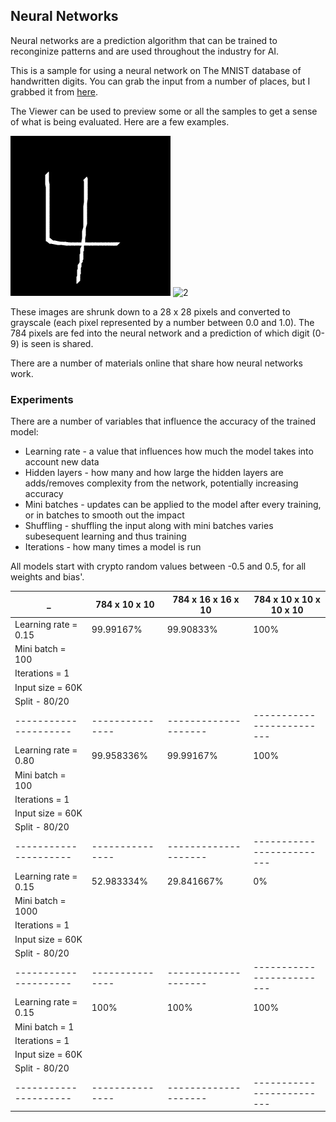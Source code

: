 ## Neural Networks
Neural networks are a prediction algorithm that can be trained to reconginize patterns and are used throughout the industry for AI.

This is a sample for using a neural network on The MNIST database of handwritten digits.  You can grab the input from a number of places, but I grabbed it from [here](http://yann.lecun.com/exdb/mnist/).

The Viewer can be used to preview some or all the samples to get a sense of what is being evaluated. Here are a few examples.

![4](https://github.com/speedyjeff/Reinforcement/blob/master/Digits/media/4.png) ![2](https://github.com/speedyjeff/shootmup/blob/master/Reinforcement/blob/master/Digits/media/4.png)

These images are shrunk down to a 28 x 28 pixels and converted to grayscale (each pixel represented by a number between 0.0 and 1.0).  The 784 pixels are fed into the neural network and a prediction of which digit (0-9) is seen is shared.

There are a number of materials online that share how neural networks work.

### Experiments
There are a number of variables that influence the accuracy of the trained model:
 * Learning rate - a value that influences how much the model takes into account new data
 * Hidden layers - how many and how large the hidden layers are adds/removes complexity from the network, potentially increasing accuracy
 * Mini batches - updates can be applied to the model after every training, or in batches to smooth out the impact
 * Shuffling - shuffling the input along with mini batches varies subesequent learning and thus training
 * Iterations - how many times a model is run

All models start with crypto random values between -0.5 and 0.5, for all weights and bias'.



_                    | 784 x 10 x 10 | 784 x 16 x 16 x 10 | 784 x 10 x 10 x 10 x 10 |
---------------------|---------------|--------------------|-------------------------|
Learning rate = 0.15 | 99.99167%     | 99.90833%          | 100%                    |
Mini batch = 100     | | | |
Iterations = 1       | | | |
Input size = 60K     | | | |
Split - 80/20        | | | |
---------------------|---------------|--------------------|-------------------------|
Learning rate = 0.80 | 99.958336%    | 99.99167%          | 100%                    |
Mini batch = 100     | | | |
Iterations = 1       | | | |
Input size = 60K     | | | |
Split - 80/20        | | | |
---------------------|---------------|--------------------|-------------------------|
Learning rate = 0.15 | 52.983334%    | 29.841667%         | 0%                      |
Mini batch = 1000    | | | |
Iterations = 1       | | | |
Input size = 60K     | | | |
Split - 80/20        | | | |
---------------------|---------------|--------------------|-------------------------|
Learning rate = 0.15 | 100%          | 100%               | 100%                    |
Mini batch = 1       | | | |
Iterations = 1       | | | |
Input size = 60K     | | | |
Split - 80/20        | | | |
---------------------|---------------|--------------------|-------------------------|

